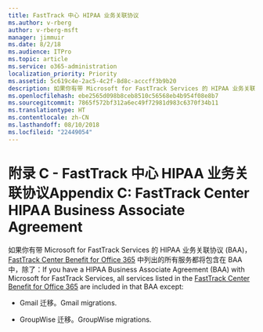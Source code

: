 ```yaml
---
title: FastTrack 中心 HIPAA 业务关联协议
ms.author: v-rberg
author: v-rberg-msft
manager: jimmuir
ms.date: 8/2/18
ms.audience: ITPro
ms.topic: article
ms.service: o365-administration
localization_priority: Priority
ms.assetid: 5c619c4e-2ac5-4c2f-8d8c-acccff3b9b20
description: 如果你有带 Microsoft for FastTrack Services 的 HIPAA 业务关联协议 (BAA)，FastTrack Center Benefit for Office 365 中列出的所有服务都将包含在 BAA 中，除了：
ms.openlocfilehash: ebe2565d098b8ceb8510c56568eb4b954f08e8b7
ms.sourcegitcommit: 7865f572bf312a6ec49f72981d983c6370f34b11
ms.translationtype: HT
ms.contentlocale: zh-CN
ms.lasthandoff: 08/10/2018
ms.locfileid: "22449054"
---
```

# <a name="appendix-c---fasttrack-center-hipaa-business-associate-agreement"></a><span data-ttu-id="63206-103">附录 C - FastTrack 中心 HIPAA 业务关联协议</span><span class="sxs-lookup"><span data-stu-id="63206-103">Appendix C: FastTrack Center HIPAA Business Associate Agreement</span></span>

<span data-ttu-id="63206-104">如果你有带 Microsoft for FastTrack Services 的 HIPAA 业务关联协议 (BAA)，[FastTrack Center Benefit for Office 365](fasttrack-benefit-for-office-365.md) 中列出的所有服务都将包含在 BAA 中，除了：</span><span class="sxs-lookup"><span data-stu-id="63206-104">If you have a HIPAA Business Associate Agreement (BAA) with Microsoft for FastTrack Services, all services listed in the [FastTrack Center Benefit for Office 365](fasttrack-benefit-for-office-365.md) are included in that BAA except:</span></span> 
  
- <span data-ttu-id="63206-105">Gmail 迁移。</span><span class="sxs-lookup"><span data-stu-id="63206-105">Gmail migrations.</span></span>
    
- <span data-ttu-id="63206-106">GroupWise 迁移。</span><span class="sxs-lookup"><span data-stu-id="63206-106">GroupWise migrations.</span></span>
    

